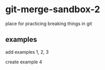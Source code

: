 # git-merge-sandbox-2

place for practicing breaking things in git

## examples

add examples 1, 2, 3

create example 4

